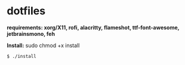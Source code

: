 # dotfiles

**requirements: xorg/X11, rofi, alacritty, flameshot, ttf-font-awesome, jetbrainsmono, feh**

**Install:**
sudo chmod +x install 
```
$ ./install
```
